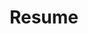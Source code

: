 ---
title: "Resume"
lastUpdated: "2024-01-06"
personalInfo:
  name: "John Grahn"
  email: "johngrahn@protonmail.com"
  github: "https://github.com/johngrahn"
  website: "https://johngrahn.com"

education:
  school: "Western Governors University"
  location: "Salt Lake City, Utah"
  degree: "Bachelor of Science in Computer Science"
  graduationDate: "Spring 2023"
  coursework:
    - "Calculus"
    - "Discrete Mathematics"
    - "Data Structures and Algorithms"
    - "Computer Architecture"
    - "Operating Systems"
    - "Machine Learning"

workExperience:
  - company: "DataAnnotation.Tech"
    location: "Remote"
    title: "Software Developer – AI Trainer"
    period: "October 2023 – Present"
    details:
      - "Implement reinforcement learning from human feedback (RLHF) techniques to optimize machine learning model efficiency and performance"
      - "Develop and evaluate Python and JavaScript code, including reviewing and correcting AI-generated code for accuracy and functionality"
      - "Design tailored prompts for diverse AI tasks, adapting parameters to meet specific project requirements"
      - "Ensure AI models adhere to legal and ethical obligations"
  - company: "Contractor"
    location: "Connecticut"
    title: "Independent Contractor"
    period: "August 2017 – October 2023"
    details:
      - "Mow, water, weed, and fertilize lawns"
      - "Plant bushes, trees, and build landscaping features"
      - "Conduct snow removal, plowing, and sidewalk clearing"
      - "Repair and paint doors, windows, walls, ceilings"
      - "Repair appliances and electronics such as refrigerators, washers, dryers, desktop and laptop computers"
  - company: "The Hartford Financial Services Group, Inc."
    location: "Hartford, Connecticut"
    title: "Information Technology Intern"
    period: "June 2014—August 2014   June 2015—December 2016"
    details:
      - "Engineered and deployed a web-based application using JavaScript and SharePoint for user recertification"
      - "Provided technical support for company-wide meetings, including audio, video, and livestreaming services"
      - "Provided remote end user iOS support with Microsoft Intune"
      - "Managed inventory and maintenance of audiovisual equipment across multiple conference rooms"
      - "Developed and distributed company-wide documentation on conference room technology usage"

projects:
  - title: "Personal Portfolio"
    url: "https://johngrahn.com"
    techStack: ["React", "Tailwind CSS", "Docker", "Oracle Cloud"]
    details:
      - "Developed a responsive SPA portfolio website with React, Tailwind, hosted on Oracle Cloud"
      - "Implemented dynamic routing for seamless navigation"
      - "Containerized the application with Docker for simplified deployment"
  - title: "TypeScript Pong"
    url: "https://pong.johngrahn.com"
    techStack: ["TypeScript", "HTML5", "CSS", "Socket.IO", "Express"]
    details:
      - "Developed a real-time multiplayer Pong game using TypeScript and Socket.IO for seamless online gameplay"
      - "Implemented object-oriented design with classes for Game, Paddle, Ball, and CollisionManager components"
      - "Created an AI opponent for single-player mode with adaptive difficulty scaling"
      - "Built a responsive UI that works on both desktop and mobile devices with touch controls"
  - title: "Space Invaders Clone"
    url: "https://spaceinvaders.johngrahn.com"
    techStack: ["JavaScript", "HTML5", "CSS", "Node.js", "Express.js", "Postgres"]
    details:
      - "Web-based clone of classic Space Invaders using JavaScript, HTML5 Canvas, and CSS"
      - "Created persistent leaderboard system with a REST API using Node.js and Express backed by a PostgreSQL database"
      - "Used vanilla JavaScript without libraries to engineer destructible barriers, collision detection, and dynamically scaling difficulty"

skills:
  languages: ["JavaScript", "HTML/CSS", "React", "Tailwind", "Node.js", "Express.js", "SQL", "Python"]
  devops: ["Azure", "Oracle Cloud", "Docker", "Git", "GitHub", "CI/CD"]
  tools: ["VS Code", "IntelliJ"]
  certifications:
    - name: "AZ-104 Azure Administrator Associate"
      url: "https://learn.microsoft.com/en-us/users/johngrahn-2057/credentials/4cd70ca0b7344582"
    - name: "AZ-305 Azure Solutions Architect"
      url: "https://learn.microsoft.com/api/credentials/share/en-us/JohnGrahn-2057/3438F31CD75C3CAD"
    - name: "CompTIA Project+"
    - name: "ITIL V4 Foundation"
---